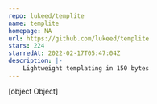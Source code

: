 ```yaml
---
repo: lukeed/templite
name: templite
homepage: NA
url: https://github.com/lukeed/templite
stars: 224
starredAt: 2022-02-17T05:47:04Z
description: |-
    Lightweight templating in 150 bytes
---
```


[object Object]
